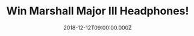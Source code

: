 ---
campaign-uuid: "c-7169922e-16c9-4479-80c0-046489704152"
type: "Preview"
category: "Technology"
date: "2018-12-12T09:00:00.000Z"
end-date: "2019-01-12T23:59:00.000Z"
disable-form: false
is_promoted: true
has_entry_page: true
title: "Win Marshall Major III Headphones!"
competition-description: "<p>Want to win some headphones from audio titan, Marshall?</p>\r\
  \n<p>Beat those post-Christmas blues with the new Major III headphones from iconic\
  \ music brand, Marshall. Best known for their classic amps, the\_Major III Bluetooth\_\
  headphones herald the next chapter in the revolutionary history of Marshall. This\
  \ go-to classic has been re-engineered for a cleaner, more refined design, while\
  \ the silhouette stays true to its original form.</p>\r\n<p>Major III Bluetooth\
  \ offers you the freedom and convenience of wireless Bluetooth aptX® technology\
  \ and 30+ hours of playtime on a single charge. Retailing at £129.99, they are newly\
  \ available in brown, white, and black.\_We are giving away 3 Marshall Major III\
  \ Headphones to 3 lucky NME AAA members to win… click below for a chance to win\
  \ them NOW!</p>"
hero-header: "Win Marshall Major III Headphones!"
terms-confirmation: "N/A"
banner-img: "https://assets.expresslyapp.com/asset-217a1815-ea66-4742-8426-eeaf989c1b6e.jpg"
logo-left-href: "aaa.nme.com"
logo-left-image: "https://assets.expresslyapp.com/asset-c40efad0-c423-4802-bcde-e71bc3066d08.jpg"
logo-left-title: "NME AAA"
bg-image-hero: "https://assets.expresslyapp.com/asset-524496d6-d27a-4c05-ba9f-aa6831462659.jpg"
bg-image-first: "https://assets.expresslyapp.com/asset-f2396445-e8b4-4704-a2b0-59861b222b7d.jpg"
bg-image-second: "https://assets.expresslyapp.com/asset-61973b85-6082-4343-85e8-019349f29639.jpg"
bg-image-third: "https://assets.expresslyapp.com/asset-def1fdaf-061f-4742-bb5e-bc00cbdeceeb.jpg"
section1-content: "<p>Marshall is a true rock legend. That uniquely clear and expressive\
  \ sound combined with a mythical stage presence has enraptured music fans around\
  \ the world for five decades. We’re celebrating the brand’s rich heritage with commemorative\
  \ products that live and breathe Marshall.</p>\r\n</p>The legacy begins in a small\
  \ drum shop in Hanwell in the 1960s, where Jim Marshall sought to give a bunch of\
  \ then-local guitarists the sound they wanted – a sound that was harder, crunchier\
  \ and more rich. The result was the JTM45, an amp that reverberated with a sound\
  \ that was much heavier than anything ever heard before. In a twist of rock and\
  \ roll fate – those guitarists, much like the Marshall name, would go on to revolutionise\
  \ music forever.</p>"
section2-content: "<p>Since launching in 2010, the Major has been Marshall’s best\
  \ selling headphone, with over 2 million units sold. The newest updates to this\
  \ beloved headphone include, new drivers for improved sound characteristics, updated\
  \ ear cushions for comfortable all-day wear, and real vinyl details.</p>\r\n<p>Major\
  \ III comes in a wireless Bluetooth version and a standard wired version to suit\
  \ your listening needs. Both versions are modern classics that have been re-engineered\
  \ for a cleaner, refined design, while the silhouette has stayed true to its original\
  \ form.\r\n</p>"
section3-content: "<p>Iconic Sound, 30+ hours of wireless playtime, A Modern classic\
  \ reengineered… and many more features for YOU to discover!</p>\r\n<p>We are giving\
  \ away 3 Marshall Major III Headphones to 3 lucky NME AAA members… if you can’t\
  \ wait to have the headphones everybody’s talking about, enter the form below and\
  \ they could be coming home with you.</p>\r\n<p>Good luck!</p>"
entry-title: "Win Marshall Major III Headphones!"
entry-content: "Enter the draw to win Marshall Major III Headphones by completing\
  \ the form below before 23:59 on 11th of January 2019."
has-winner: false
prize-description: "Marshall Major III Headphones."
special-conditions: "Multiple entries are allowed up to one every day."
country-restrictions:
- "GB"
---